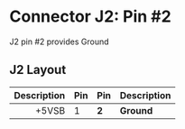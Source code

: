 # Connector J2: Pin #2

J2 pin #2 provides Ground

## J2 Layout

| Description | Pin | Pin | Description|
|------------:|-----|-----|:-----------|
|  +5VSB      |  1  |  **2**  |   **Ground**   |

